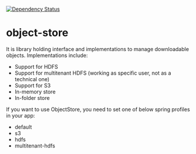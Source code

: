 [![Dependency Status](https://www.versioneye.com/user/projects/57236dc0ba37ce0031fc1e80/badge.svg?style=flat)](https://www.versioneye.com/user/projects/57236dc0ba37ce0031fc1e80)

object-store
=========

It is library holding interface and implementations to manage downloadable objects.
Implementations include:
* Support for HDFS
* Support for multitenant HDFS (working as specific user, not as a technical one)
* Support for S3
* In-memory store 
* In-folder store

If you want to use ObjectStore, you need to set one of below spring profiles in your app:
* default
* s3
* hdfs
* multitenant-hdfs
